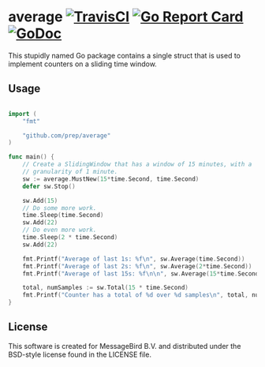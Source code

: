 average
[![TravisCI](https://travis-ci.org/prep/average.svg?branch=master)](https://travis-ci.org/prep/average.svg?branch=master)
[![Go Report Card](https://goreportcard.com/badge/github.com/prep/average)](https://goreportcard.com/report/github.com/prep/average)
[![GoDoc](https://godoc.org/github.com/prep/average?status.svg)](https://godoc.org/github.com/prep/average)
=======
This stupidly named Go package contains a single struct that is used to implement counters on a sliding time window.

Usage
-----
```go

import (
    "fmt"

    "github.com/prep/average"
)

func main() {
    // Create a SlidingWindow that has a window of 15 minutes, with a
    // granularity of 1 minute.
    sw := average.MustNew(15*time.Second, time.Second)
    defer sw.Stop()

    sw.Add(15)
    // Do some more work.
    time.Sleep(time.Second)
    sw.Add(22)
    // Do even more work.
    time.Sleep(2 * time.Second)
    sw.Add(22)

    fmt.Printf("Average of last 1s: %f\n", sw.Average(time.Second))
    fmt.Printf("Average of last 2s: %f\n", sw.Average(2*time.Second))
    fmt.Printf("Average of last 15s: %f\n\n", sw.Average(15*time.Second))

    total, numSamples := sw.Total(15 * time.Second)
    fmt.Printf("Counter has a total of %d over %d samples\n", total, numSamples)
}
```

License
-------
This software is created for MessageBird B.V. and distributed under the BSD-style license found in the LICENSE file.
